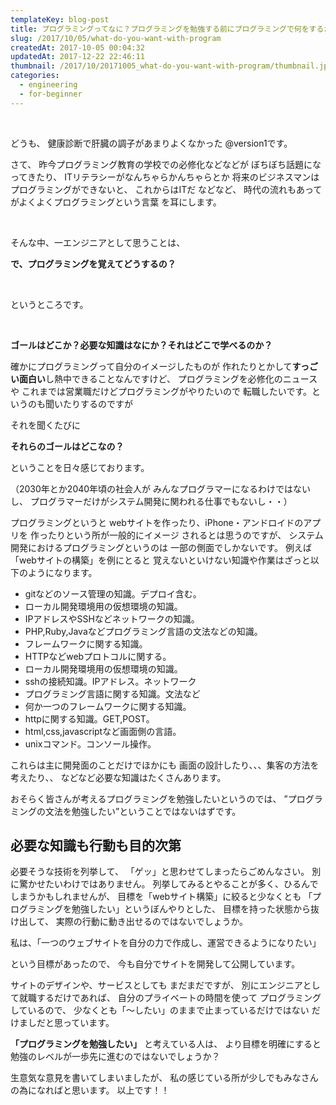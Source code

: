 ```yaml
---
templateKey: blog-post
title: プログラミングってなに？プログラミングを勉強する前にプログラミングで何をするか考えよう。
slug: /2017/10/05/what-do-you-want-with-program
createdAt: 2017-10-05 00:04:32
updatedAt: 2017-12-22 22:46:11
thumbnail: /2017/10/20171005_what-do-you-want-with-program/thumbnail.jpg
categories:
  - engineering
  - for-beginner
---
```


&nbsp;

どうも、
健康診断で肝臓の調子があまりよくなかった
@version1です。

さて、
昨今プログラミング教育の学校での必修化などなどが
ぼちぼち話題になってきたり、
ITリテラシーがなんちゃらかんちゃらとか
将来のビジネスマンはプログラミングができないと、
これからはITだ
などなど、
時代の流れもあってがよくよくプログラミングという言葉
を耳にします。

&nbsp;

そんな中、一エンジニアとして思うことは、

<strong>で、プログラミングを覚えてどうするの？</strong>

&nbsp;

というところです。

&nbsp;
<p class="chapter"><strong>ゴールはどこか？必要な知識はなにか？それはどこで学べるのか？</strong></p>

確かにプログラミングって自分のイメージしたものが
作れたりとかして<strong>すっごい面白い</strong>し熱中できることなんですけど、
プログラミングを必修化のニュースや
これまでは営業職だけどプログラミングがやりたいので
転職したいです。というのも聞いたりするのですが

それを聞くたびに

<strong>それらのゴールはどこなの？</strong>

ということを日々感じております。

（2030年とか2040年頃の社会人が
みんなプログラマーになるわけではないし、
プログラマーだけがシステム開発に関われる仕事でもないし・・）

<div class="after-intro"></div>

プログラミングというと
webサイトを作ったり、iPhone・アンドロイドのアプリを
作ったりという所が一般的にイメージ
されるとは思うのですが、
システム開発におけるプログラミングというのは
一部の側面でしかないです。
例えば
「webサイトの構築」を例にとると
覚えないといけない知識や作業はざっと以下のようになります。
<ul>
 	<li>gitなどのソース管理の知識。デプロイ含む。</li>
 	<li>ローカル開発環境用の仮想環境の知識。</li>
 	<li>IPアドレスやSSHなどネットワークの知識。</li>
 	<li>PHP,Ruby,Javaなどプログラミング言語の文法などの知識。</li>
 	<li>フレームワークに関する知識。</li>
 	<li>HTTPなどwebプロトコルに関する。</li>
 	<li>ローカル開発環境用の仮想環境の知識。</li>
 	<li>sshの接続知識。IPアドレス。ネットワーク</li>
 	<li>プログラミング言語に関する知識。文法など</li>
 	<li>何か一つのフレームワークに関する知識。</li>
 	<li>httpに関する知識。GET,POST。</li>
 	<li>html,css,javascriptなど画面側の言語。</li>
 	<li>unixコマンド。コンソール操作。</li>
</ul>

<div class="adsense"></div>


これらは主に開発面のことだけでほかにも
画面の設計したり、、、集客の方法を考えたり、、
などなど必要な知識はたくさんあります。

おそらく皆さんが考えるプログラミングを勉強したいというのでは、
”プログラミングの文法を勉強したい”ということではないはずです。

<h2 class="chapter">必要な知識も行動も目的次第</h2>


必要そうな技術を列挙して、
「ゲッ」と思わせてしまったらごめんなさい。
別に驚かせたいわけではありません。
列挙してみるとやることが多く、ひるんでしまうかもしれませんが、
目標を「webサイト構築」に絞ると少なくとも
「プログラミングを勉強したい」というぼんやりとした、
目標を持った状態から抜け出して、
実際の行動に動き出せるのではないでしょうか。

私は、「一つのウェブサイトを自分の力で作成し、運営できるようになりたい」

という目標があったので、
今も自分でサイトを開発して公開しています。

サイトのデザインや、サービスとしても
まだまだですが、
別にエンジニアとして就職するだけであれば、
自分のプライベートの時間を使って
プログラミングしているので、
少なくとも「〜したい」のままで止まっているだけではない
だけましだと思っています。


<strong>「プログラミングを勉強したい」</strong>
と考えている人は、
より目標を明確にすると勉強のレベルが一歩先に進むのではないでしょうか？


生意気な意見を書いてしまいましたが、
私の感じている所が少しでもみなさんの為になればと思います。
以上です！！

<div class="adsense"></div>
